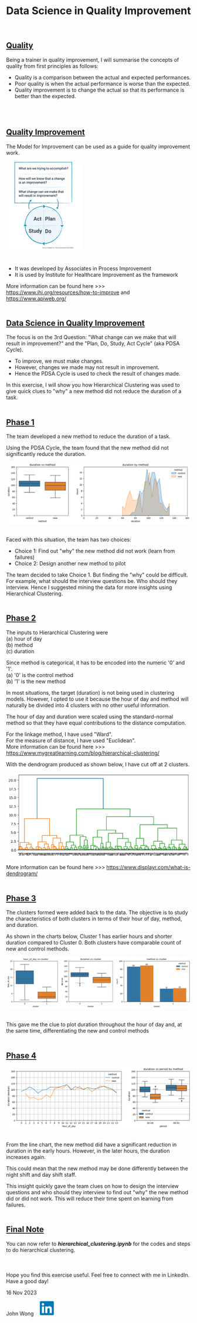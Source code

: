 # **Data Science in Quality Improvement**
<br>

## <u>**Quality**</u>

Being a trainer in quality improvement, I will summarise the concepts of quality from first principles as follows:
* Quality is a comparison between the actual and expected performances.
* Poor quality is when the actual performance is worse than the expected.
* Quality improvement is to change the actual so that its performance is better than the expected.
<br>
<br>

## <u>**Quality Improvement**</u>

The Model for Improvement can be used as a guide for quality improvement work.

<img src='model_for_improvement.png' height='250'>
<br>
<br>

* It was developed by Associates in Process Improvement
* It is used by Institute for Healthcare Improvement as the framework

More information can be found here >>> https://www.ihi.org/resources/how-to-improve and https://www.apiweb.org/
<br>
<br>

## <u>**Data Science in Quality Improvement**</u>

The focus is on the 3rd Question: "What change can we make that will result in improvement?" and the "Plan, Do, Study, Act Cycle" (aka PDSA Cycle).
* To improve, we must make changes.
* However, changes we made may not result in improvement.
* Hence the PDSA Cycle is used to check the result of changes made.

In this exercise, I will show you how Hierarchical Clustering was used to give quick clues to "why" a new method did not reduce the duration of a task.
<br>
<br>

## <u>**Phase 1**</u>

The team developed a new method to reduce the duration of a task.

Using the PDSA Cycle, the team found that the new method did not significantly reduce the duration.

<img src='phase_01.PNG'>
<br>
<br>

Faced with this situation, the team has two choices:
* Choice 1: Find out "why" the new method did not work (learn from failures)
* Choice 2: Design another new method to pilot

The team decided to take Choice 1. But finding the "why" could be difficult. For example, what should the interview questions be. Who should they interview. Hence I suggested mining the data for more insights using Hierarchical Clustering.
<br>
<br>

## <u>**Phase 2**</u>

The inputs to Hierarchical Clustering were  
(a) hour of day  
(b) method  
(c) duration  

Since method is categorical, it has to be encoded into the numeric '0' and '1'.  
(a) '0' is the control method  
(b) '1' is the new method  

In most situations, the target (duration) is not being used in clustering models. However, I opted to use it because the hour of day and method will naturally be divided into 4 clusters with no other useful information.

The hour of day and duration were scaled using the standard-normal method so that they have equal contributions to the distance computation.

For the linkage method, I have used "Ward".  
For the measure of distance, I have used "Euclidean".  
More information can be found here >>> https://www.mygreatlearning.com/blog/hierarchical-clustering/

With the dendrogram produced as shown below, I have cut off at 2 clusters.

<img src='phase_02.PNG'>

More information can be found here >>> https://www.displayr.com/what-is-dendrogram/
<br>
<br>

## <u>**Phase 3**</u>

The clusters formed were added back to the data. The objective is to study the characteristics of both clusters in terms of their hour of day, method, and duration.

As shown in the charts below, Cluster 1 has earlier hours and shorter duration compared to Cluster 0. Both clusters have comparable count of new and control methods.

<img src='phase_03.PNG'>
<br>
<br>

This gave me the clue to plot duration throughout the hour of day and, at the same time, differentiating the new and control methods
<br>
<br>

## <u>**Phase 4**</u>

<img src='phase_04.PNG'>
<br>
<br>

From the line chart, the new method did have a significant reduction in duration in the early hours. However, in the later hours, the duration increases again.

This could mean that the new method may be done differently between the night shift and day shift staff.

This insight quickly gave the team clues on how to design the interview questions and who should they interview to find out "why" the new method did or did not work. This will reduce their time spent on learning from failures.
<br>
<br>

## <u>**Final Note**</u>

You can now refer to ***hierarchical_clustering.ipynb*** for the codes and steps to do hierarchical clustering.
<br>
<br>
<br>
<br>
Hope you find this exercise useful. Feel free to connect with me in LinkedIn. Have a good day!

16 Nov 2023

John Wong &nbsp;&nbsp; [<img src='linkedin.png' height="40"/>](https://www.linkedin.com/in/wongchikeongjohn)
